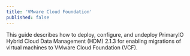 ```yaml
---
title: 'VMware Cloud Foundation'
published: false
---
```


This guide describes how to deploy, configure, and undeploy PrimaryIO Hybrid Cloud Data Management (HDM) 2.1.3 for enabling migrations of virtual machines to VMware Cloud Foundation (VCF).